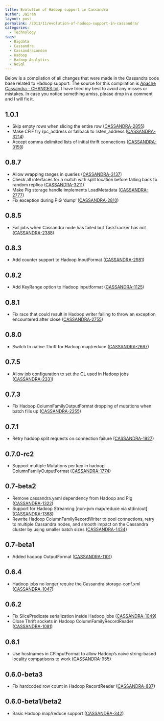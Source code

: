 ```yaml
---
title: Evolution of Hadoop support in Cassandra
author: Jairam
layout: post
permalink: /2011/11/evolution-of-hadoop-support-in-cassandra/
categories:
  - Technology
tags:
  - Bigdata
  - Cassandra
  - CassandraLondon
  - Hadoop
  - Hadoop Analytics
  - NoSql
---
```

Below is a compilation of all changes that were made in the Cassandra code base related to Hadoop support. The source for this compilation is [Apache Cassandra - CHANGES.txt](http://svn.apache.org/repos/asf/cassandra/trunk/CHANGES.txt). I have tried my best to avoid any misses or mistakes. In case you notice something amiss, please drop in a comment and I will fix it.

## 1.0.1

  - Skip empty rows when slicing the entire row ([CASSANDRA-2855](https://issues.apache.org/jira/browse/CASSANDRA-2855))
  - Make CFIF try rpc\_address or fallback to listen\_address ([CASSANDRA-3214](https://issues.apache.org/jira/browse/CASSANDRA-3214))
  - Accept comma delimited lists of initial thrift connections ([CASSANDRA-3158](https://issues.apache.org/jira/browse/CASSANDRA-3158))

## 0.8.7

  - Allow wrapping ranges in queries ([CASSANDRA-3137](https://issues.apache.org/jira/browse/CASSANDRA-3137))
  - Check all interfaces for a match with split location before falling back to random replica ([CASSANDRA-3211](https://issues.apache.org/jira/browse/CASSANDRA-3211))
  - Make Pig storage handle implements LoadMetadata ([CASSANDRA-2777](https://issues.apache.org/jira/browse/CASSANDRA-2777))
  - Fix exception during PIG &#8216;dump&#8217; ([CASSANDRA-2810](https://issues.apache.org/jira/browse/CASSANDRA-2810))

## 0.8.5

  - Fail jobs when Cassandra node has failed but TaskTracker has not ([CASSANDRA-2388](https://issues.apache.org/jira/browse/CASSANDRA-2388))

## 0.8.3

  - Add counter support to Hadoop InputFormat ([CASSANDRA-2981](https://issues.apache.org/jira/browse/CASSANDRA-2981))

## 0.8.2

  - Add KeyRange option to Hadoop inputformat ([CASSANDRA-1125](https://issues.apache.org/jira/browse/CASSANDRA-1125))

## 0.8.1

  - Fix race that could result in Hadoop writer failing to throw an exception encountered after close ([CASSANDRA-2755](https://issues.apache.org/jira/browse/CASSANDRA-2755))

## 0.8.0

  - Switch to native Thrift for Hadoop map/reduce ([CASSANDRA-2667](https://issues.apache.org/jira/browse/CASSANDRA-2667))

## 0.7.5

  - Allow job configuration to set the CL used in Hadoop jobs ([CASSANDRA-2331](https://issues.apache.org/jira/browse/CASSANDRA-2331))

## 0.7.3

  - Fix Hadoop ColumnFamilyOutputFormat dropping of mutations when batch fills up ([CASSANDRA-2255](https://issues.apache.org/jira/browse/CASSANDRA-2255))

## 0.7.1

  - Retry hadoop split requests on connection failure ([CASSANDRA-1927](https://issues.apache.org/jira/browse/CASSANDRA-1927))

## 0.7.0-rc2

  - Support multiple Mutations per key in hadoop ColumnFamilyOutputFormat ([CASSANDRA-1774](https://issues.apache.org/jira/browse/CASSANDRA-1774))

## 0.7-beta2

  - Remove cassandra.yaml dependency from Hadoop and Pig ([CASSANDRA-1322](https://issues.apache.org/jira/browse/CASSANDRA-1322))
  - Support for Hadoop Streaming \[non-jvm map/reduce via stdin/out\] ([CASSANDRA-1368](https://issues.apache.org/jira/browse/CASSANDRA-1368))
  - Rewrite Hadoop ColumnFamilyRecordWriter to pool connections, retry to multiple Cassandra nodes, and smooth impact on the Cassandra cluster by using smaller batch sizes ([CASSANDRA-1434](https://issues.apache.org/jira/browse/CASSANDRA-1434))

## 0.7-beta1

  - Added hadoop OutputFormat ([CASSANDRA-1101](https://issues.apache.org/jira/browse/CASSANDRA-1101))

## 0.6.4

  - Hadoop jobs no longer require the Cassandra storage-conf.xml ([CASSANDRA-1047](https://issues.apache.org/jira/browse/CASSANDRA-1047))

## 0.6.2

  - Fix SlicePredicate serialization inside Hadoop jobs ([CASSANDRA-1049](https://issues.apache.org/jira/browse/CASSANDRA-1049))
  - Close Thrift sockets in Hadoop ColumnFamilyRecordReader ([CASSANDRA-1081](https://issues.apache.org/jira/browse/CASSANDRA-1081))

## 0.6.1

  - Use hostnames in CFInputFormat to allow Hadoop&#8217;s naive string-based locality comparisons to work ([CASSANDRA-955](https://issues.apache.org/jira/browse/CASSANDRA-955))

## 0.6.0-beta3

  - Fix hardcoded row count in Hadoop RecordReader ([CASSANDRA-837](https://issues.apache.org/jira/browse/CASSANDRA-837))

## 0.6.0-beta1/beta2

  - Basic Hadoop map/reduce support ([CASSANDRA-342](https://issues.apache.org/jira/browse/CASSANDRA-342))
